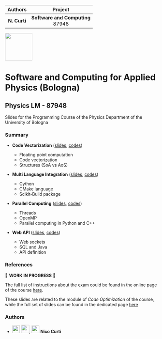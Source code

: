 | **Authors**   | **Project** |
|:-------------:|:-----------:|
| [**N. Curti**](https://github.com/Nico-Curti) | **Software and Computing**<br>87948 |

<a href="https://www.unibo.it/sitoweb/nico.curti2/didattica">
  <div class="image">
    <img src="https://cdn.rawgit.com/physycom/templates/697b327d/logo_unibo.png" width="90" height="90">
  </div>
</a>

# Software and Computing for Applied Physics (Bologna)

## Physics LM - 87948

Slides for the Programming Course of the Physics Department of the University of Bologna

### Summary

* **Code Vectorization** ([slides](https://github.com/Nico-Curti/Software-Computing/blob/main/notebook/01_code_vectorization.ipynb), [codes](https://github.com/Nico-Curti/Software-Computing/blob/main/optimization))
  - Floating point computation
  - Code vectorization
  - Structures (SoA vs AoS)

* **Multi Language Integration** ([slides](https://github.com/Nico-Curti/Software-Computing/blob/main/notebook/02_multi_languages.ipynb), [codes](https://github.com/Nico-Curti/Software-Computing/blob/main/sktest))
  - Cython
  - CMake language
  - Scikit-Build package

* **Parallel Computing** ([slides](https://github.com/Nico-Curti/Software-Computing/blob/main/notebook/03_parallel.ipynb), [codes](https://github.com/Nico-Curti/Software-Computing/blob/main/optimization))
  - Threads
  - OpenMP
  - Parallel computing in Python and C++

* **Web API** ([slides](), [codes]())
  - Web sockets
  - SQL and Java
  - API definition

### References

:construction: **WORK IN PROGRESS** :construction:

The full list of instructions about the exam could be found in the online page of the course [here](https://www.unibo.it/en/study/phd-professional-masters-specialisation-schools-and-other-programmes/course-unit-catalogue/course-unit/2023/433562).

These slides are related to the module of *Code Optimization* of the course, while the full set of slides can be found in the dedicated page [here](https://github.com/UniboDIFABiophysics/programmingCourseDIFA)

### Authors

* <img src="https://avatars0.githubusercontent.com/u/24650975?s=400&v=4" width="25px"> [<img src="https://github.githubassets.com/images/modules/logos_page/GitHub-Mark.png" width="27px">](https://github.com/Nico-Curti), [<img src="https://cdn.rawgit.com/physycom/templates/697b327d/logo_unibo.png" width="25px">](https://www.unibo.it/sitoweb/nico.curti2) **Nico Curti**
